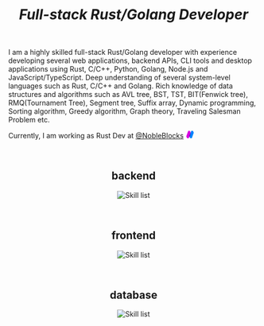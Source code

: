 <h1 align="center"><i>Full-stack Rust/Golang Developer</i></h1>
<br>
<p>I am a highly skilled full-stack Rust/Golang developer with experience developing several web applications, backend APIs, CLI tools and desktop applications using Rust, C/C++, Python, Golang, Node.js and JavaScript/TypeScript. Deep understanding of several system-level languages such as Rust, C/C++ and Golang. Rich knowledge of data structures and algorithms such as AVL tree, BST, TST, BIT(Fenwick tree), RMQ(Tournament Tree), Segment tree, Suffix array, Dynamic programming, Sorting algorithm, Greedy algorithm, Graph theory, Traveling Salesman Problem etc.</p>
<p>Currently, I am working as Rust Dev at <a href="https://nobleblocks.com">@NobleBlocks</a><img src="./assets/nobleblocks.png" width="15" height="15" style="padding-left:5px"></p>

<br>
<h2 align="center">backend</h4>
<p align="center">
  <picture>
    <img alt="Skill list" src="https://skillicons.dev/icons?i=rust,rocket,c,cpp,golang,python,nodejs">
  </picture>
</p>
<br>
<h2 align="center">frontend</h4>
<p align="center">
  <picture>
    <img alt="Skill list" src="https://skillicons.dev/icons?i=html,css,js,ts,react,next">
  </picture>
</p>
<br>
<h2 align="center">database</h4>
<p align="center">
  <picture>
    <img alt="Skill list" src="https://skillicons.dev/icons?i=mysql,postgresql,sqlite,mongodb,redis">
  </picture>
</p>
